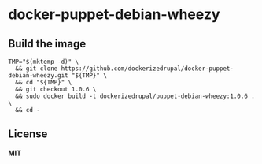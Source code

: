 # docker-puppet-debian-wheezy

## Build the image

    TMP="$(mktemp -d)" \
      && git clone https://github.com/dockerizedrupal/docker-puppet-debian-wheezy.git "${TMP}" \
      && cd "${TMP}" \
      && git checkout 1.0.6 \
      && sudo docker build -t dockerizedrupal/puppet-debian-wheezy:1.0.6 . \
      && cd -

## License

**MIT**
